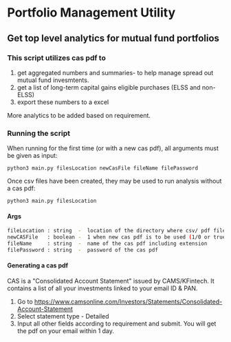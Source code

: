 # Portfolio Management Utility

## Get top level analytics for mutual fund portfolios

### This script utilizes cas pdf to

1. get aggregated numbers and summaries- to help manage spread out mutual fund invesmtents.
2. get a list of long-term capital gains eligible purchases (ELSS and non-ELSS)
3. export these numbers to a excel

More analytics to be added based on requirement.

### Running the script

When running for the first time (or with a new cas pdf), all arguments must be given as input:

```python3 main.py filesLocation newCasFile fileName filePassword```

Once csv files have been created, they may be used to run analysis without a cas pdf:

```python3 main.py filesLocation```

#### Args

```sh
fileLocation : string  -  location of the directory where csv/ pdf file is stored
newCASFile   : boolean -  1 when new cas pdf is to be used (1/0 or true/false)  :  (default: false) 
fileName     : string  -  name of the cas pdf including extension                :  (default: cas.pdf)
filePassword : string  -  password of the cas pdf                                :  (default: abcdefgh12)
```

#### Generating a cas pdf

CAS is a "Consolidated Account Statement" issued by CAMS/KFintech. It contains a list of all your investments linked to your email ID & PAN.

1. Go to <https://www.camsonline.com/Investors/Statements/Consolidated-Account-Statement>
2. Select statement type - Detailed
3. Input all other fields according to requirement and submit. You will get the pdf on your email within 1 day.
